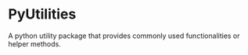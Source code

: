 # PyUtilities

A python utility package that provides commonly used functionalities or helper methods.

